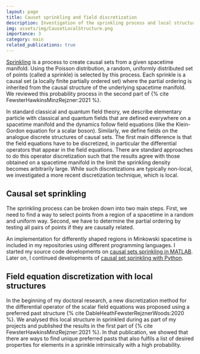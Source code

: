 ```yaml
---
layout: page
title: Causet sprinkling and field discretization
description: Investigation of the sprinkling process and local structures for the discretization of fields on causal sets
img: assets/img/CausetLocalStructure.png
importance: 3
category: main
related_publications: true
---
```


[Sprinkling](https://en.wikipedia.org/wiki/Causal_sets#Sprinkling) is a process to create causal sets from a given spacetime manifold.
Using the Poisson distribution, a random, uniformly distributed set of points (called a sprinkle) is selected by this process.
Each sprinkle is a causal set (a locally finite partially ordered set) where the partial ordering is inherited from the causal structure of the underlying spacetime manifold.
We reviewed this probability process in the second part of {% cite FewsterHawkinsMinzRejzner:2021 %}.

In standard classical and quantum field theory, we describe elementary particle with classical and quantum fields that are defined everywhere on a spacetime manifold and the dynamics follow field equations (like the Klein-Gordon equation for a scalar boson).
Similarly, we define fields on the analogue discrete structures of causal sets.
The first main difference is that the field equations have to be discretized, in particular the differential operators that appear in the field equations.
There are standard approaches to do this operator discretization such that the results agree with those obtained on a spacetime manifold in the limit the sprinkling density becomes arbitrarily large.
While such discretizations are typically non-local, we investigated a more recent discretization technique, which is local.

## Causal set sprinkling

The sprinkling process can be broken down into two main steps.
First, we need to find a way to select points from a region of a spacetime in a random and uniform way.
Second, we have to determine the partial ordering by testing all pairs of points if they are causally related.

An implementation for differently shaped regions in Minkowski spacetime is included in my repositories using different programming languages.
I started my source code developments on [causal sets sprinkling in MATLAB](https://github.com/c-minz/MATLAB-causets).
Later on, I continued developments of [causal set sprinkling with Python](https://github.com/c-minz/Python-causets).

## Field equation discretization with local structures

In the beginning of my doctoral research, a new discretization method for the differential operator of the scalar field equations was proposed using a preferred past structure {% cite DableHeathFewsterRejznerWoods:2020 %}.
We analysed this local structure in sprinkled during as part of my projects and published the results in the first part of {% cite FewsterHawkinsMinzRejzner:2021 %}.
In that publication, we showed that there are ways to find unique preferred pasts that also fulfils a list of desired properties for elements in a sprinkle intrinsically with a high probability.
